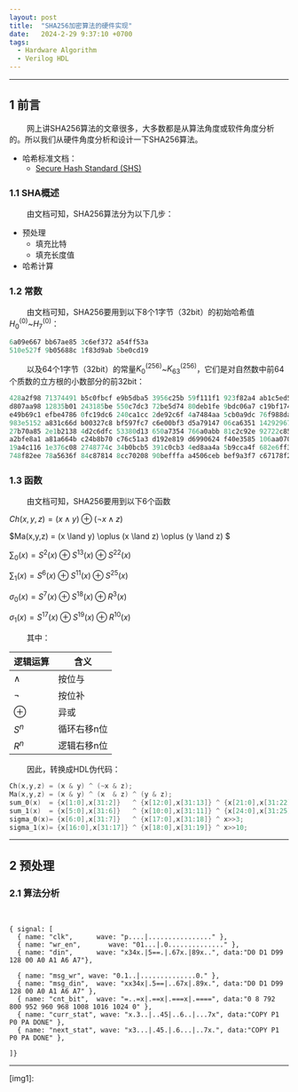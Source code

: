```yaml
---
layout: post
title:  "SHA256加密算法的硬件实现"
date:   2024-2-29 9:37:10 +0700
tags:
  - Hardware Algorithm
  - Verilog HDL
---
```


-------

## 1 前言

&#160; &#160; &#160; &#160; 网上讲SHA256算法的文章很多，大多数都是从算法角度或软件角度分析的。所以我们从硬件角度分析和设计一下SHA256算法。

* 哈希标准文档：
  * [Secure Hash Standard (SHS)](https://nvlpubs.nist.gov/nistpubs/FIPS/NIST.FIPS.180-4.pdf)


### 1.1 SHA概述

&#160; &#160; &#160; &#160; 由文档可知，SHA256算法分为以下几步：

* 预处理
  * 填充比特
  * 填充长度值
* 哈希计算

### 1.2 常数

&#160; &#160; &#160; &#160; 由文档可知，SHA256要用到以下8个1字节（32bit）的初始哈希值$H_0^{(0)}$~$H_7^{(0)}$：

```verilog
6a09e667 bb67ae85 3c6ef372 a54ff53a
510e527f 9b05688c 1f83d9ab 5be0cd19
```

&#160; &#160; &#160; &#160; 以及64个1字节（32bit）的常量$K_0^{(256)}$~$K_{63}^{(256)}$，它们是对自然数中前64个质数的立方根的小数部分的前32bit：

```verilog
428a2f98 71374491 b5c0fbcf e9b5dba5 3956c25b 59f111f1 923f82a4 ab1c5ed5
d807aa98 12835b01 243185be 550c7dc3 72be5d74 80deb1fe 9bdc06a7 c19bf174
e49b69c1 efbe4786 0fc19dc6 240ca1cc 2de92c6f 4a7484aa 5cb0a9dc 76f988da
983e5152 a831c66d b00327c8 bf597fc7 c6e00bf3 d5a79147 06ca6351 14292967
27b70a85 2e1b2138 4d2c6dfc 53380d13 650a7354 766a0abb 81c2c92e 92722c85
a2bfe8a1 a81a664b c24b8b70 c76c51a3 d192e819 d6990624 f40e3585 106aa070
19a4c116 1e376c08 2748774c 34b0bcb5 391c0cb3 4ed8aa4a 5b9cca4f 682e6ff3
748f82ee 78a5636f 84c87814 8cc70208 90befffa a4506ceb bef9a3f7 c67178f2
```

### 1.3 函数

&#160; &#160; &#160; &#160; 由文档可知，SHA256要用到以下6个函数

$Ch(x,y,z) = (x \land y) \oplus (\lnot x \land z)$

$Ma(x,y,z) = (x \land y) \oplus (x \land z) \oplus (y \land z) $

$\sum_0(x) = S^2(x) \oplus S^{13}(x) \oplus S^{22}(x)$

$\sum_1(x) = S^6(x) \oplus S^{11}(x) \oplus S^{25}(x)$

$\sigma_0(x) = S^7(x) \oplus S^{18}(x) \oplus R^3(x)$

$\sigma_1(x) = S^{17}(x) \oplus S^{19}(x) \oplus R^{10}(x)$


&#160; &#160; &#160; &#160; 其中：

| 逻辑运算 | 含义 |
| --- | --- |
| $\land$ | 按位与 |
| $\lnot$ | 按位补 |
| $\oplus$ | 异或 |
| $S^n$ | 循环右移n位 |
| $R^n$ | 逻辑右移n位 |


&#160; &#160; &#160; &#160; 因此，转换成HDL伪代码：
```verilog
Ch(x,y,z) = (x & y) ^ (~x & z);
Ma(x,y,z) = (x & y) ^ (x  & z) ^ (y & z);
sum_0(x)  = {x[1:0],x[31:2]}   ^ {x[12:0],x[31:13]} ^ {x[21:0],x[31:22]};
sum_1(x)  = {x[5:0],x[31:6]}   ^ {x[10:0],x[31:11]} ^ {x[24:0],x[31:25]};
sigma_0(x)= {x[6:0],x[31:7]}   ^ {x[17:0],x[31:18]} ^ x>>3;
sigma_1(x)= {x[16:0],x[31:17]} ^ {x[18:0],x[31:19]} ^ x>>10;
```



----

## 2 预处理

### 2.1 算法分析

&#160; &#160; &#160; &#160; 


```wavedrom
{ signal: [
  { name: "clk",      wave: "p....|................" },
  { name: "wr_en",       wave: "01...|.0.............." },
  { name: "din",      wave: "x34x.|5==.|.67x.|89x..", data:"D0 D1 D99 128 00 A0 A1 A6 A7"},

  { name: "msg_wr", wave: "0.1..|..............0." },
  { name: "msg_din",  wave: "xx34x|.5==|..67x|.89x.", data:"D0 D1 D99 128 00 A0 A1 A6 A7" },
  { name: "cnt_bit",  wave: "=..=x|.==x|.===x|.====", data:"0 8 792 800 952 960 968 1008 1016 1024 0" },
  { name: "curr_stat", wave: "x.3..|..45|..6..|...7x", data:"COPY P1 P0 PA DONE" },
  { name: "next_stat", wave: "x3...|.45.|.6...|..7x.", data:"COPY P1 P0 PA DONE" },

]}
```
----

[img1]: